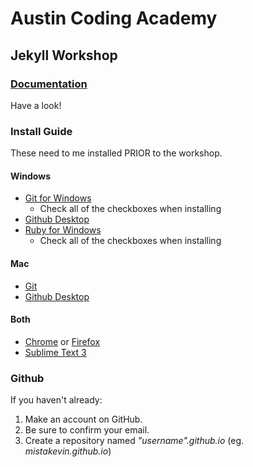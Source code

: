 # Austin Coding Academy
## Jekyll Workshop

### [Documentation](http://jekyllrb.com/)
Have a look!

### Install Guide
These need to me installed PRIOR to the workshop.

#### Windows
* [Git for Windows](https://git-for-windows.github.io/)
  * Check all of the checkboxes when installing
* [Github Desktop](https://desktop.github.com/)
* [Ruby for Windows](http://rubyinstaller.org/)
  * Check all of the checkboxes when installing

#### Mac
* [Git](http://git-scm.com/downloads)
* [Github Desktop](https://desktop.github.com/)

#### Both
* [Chrome](https://www.google.com/chrome/) or [Firefox](https://www.mozilla.org/en-US/firefox/new/)
* [Sublime Text 3](http://www.sublimetext.com/3)

### Github
If you haven't already:
1. Make an account on GitHub.
2. Be sure to confirm your email.
3. Create a repository named _"username".github.io_ (eg. _mistakevin.github.io_)